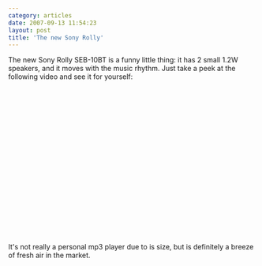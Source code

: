```yaml
---
category: articles
date: 2007-09-13 11:54:23
layout: post
title: 'The new Sony Rolly'
---
```


<p>The new Sony Rolly SEB-10BT is a funny little thing: it has 2 small 1.2W speakers, and it moves with the music rhythm. Just take a peek at the following video and see it for yourself:</p>

<iframe title="The new Sony Rolly" width="480" height="300" data-src="//www.youtube.com/embed/GepKz9qsQQ4" frameborder="0" allowfullscreen></iframe>

<p>It's not really a personal mp3 player due to is size, but is definitely a breeze of fresh air in the market.</p>
